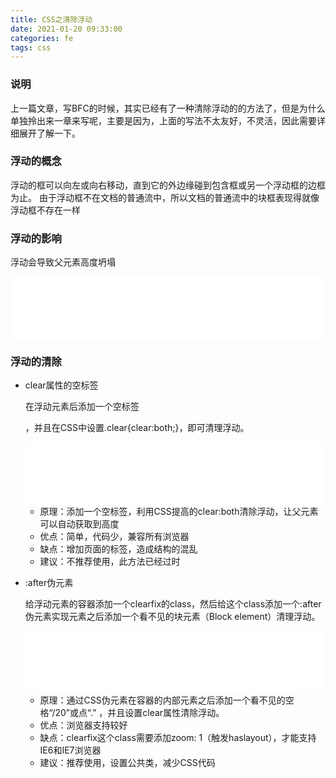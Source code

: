 ```yaml
---
title: CSS之清除浮动
date: 2021-01-20 09:33:00
categories: fe
tags: css
---
```


### 说明

上一篇文章，写BFC的时候，其实已经有了一种清除浮动的的方法了，但是为什么单独拎出来一章来写呢，主要是因为，上面的写法不太友好，不灵活，因此需要详细展开了解一下。

### 浮动的概念

浮动的框可以向左或向右移动，直到它的外边缘碰到包含框或另一个浮动框的边框为止。
由于浮动框不在文档的普通流中，所以文档的普通流中的块框表现得就像浮动框不存在一样

### 浮动的影响

浮动会导致父元素高度坍塌

<iframe width="100%" height="100" src="//jsrun.net/GXaKp/embedded/all/light" allowfullscreen="allowfullscreen" frameborder="0"></iframe>

### 浮动的清除

- clear属性的空标签

  在浮动元素后添加一个空标签<div class="clear"></div>，并且在CSS中设置.clear{clear:both;}，即可清理浮动。

  <iframe width="100%" height="100" src="//jsrun.net/HXaKp/embedded/all/light" allowfullscreen="allowfullscreen" frameborder="0"></iframe>

  - 原理：添加一个空标签，利用CSS提高的clear:both清除浮动，让父元素可以自动获取到高度
  - 优点：简单，代码少，兼容所有浏览器
  - 缺点：增加页面的标签，造成结构的混乱
  - 建议：不推荐使用，此方法已经过时
  
- :after伪元素

  给浮动元素的容器添加一个clearfix的class，然后给这个class添加一个:after伪元素实现元素之后添加一个看不见的块元素（Block element）清理浮动。

  <iframe width="100%" height="100" src="//jsrun.net/5XaKp/embedded/all/light" allowfullscreen="allowfullscreen" frameborder="0"></iframe>

  - 原理：通过CSS伪元素在容器的内部元素之后添加一个看不见的空格“/20”或点“.” ，并且设置clear属性清除浮动。
  - 优点：浏览器支持较好
  - 缺点：clearfix这个class需要添加zoom: 1（触发haslayout），才能支持IE6和IE7浏览器
  - 建议：推荐使用，设置公共类，减少CSS代码